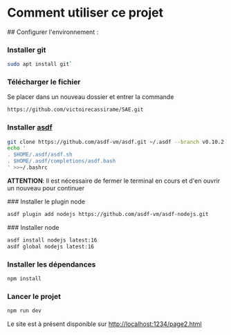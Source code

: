 # Comment utiliser ce projet

## Configurer l'environnement : 

### Installer git

 ```bash
 sudo apt install git`
```

### Télécharger le fichier

Se placer dans un nouveau dossier et entrer la commande
```bash
https://github.com/victoirecassirame/SAE.git
```

### Installer [asdf](https://github.com/asdf-vm/asdf) 

```bash
git clone https://github.com/asdf-vm/asdf.git ~/.asdf --branch v0.10.2
echo '
. $HOME/.asdf/asdf.sh
. $HOME/.asdf/completions/asdf.bash
' >>~/.bashrc
```

**ATTENTION**: Il est nécessaire de fermer le terminal en cours et d'en ouvrir un nouveau pour continuer

### Installer le plugin node


```bash
asdf plugin add nodejs https://github.com/asdf-vm/asdf-nodejs.git
```

### Installer node

```bash
asdf install nodejs latest:16
asdf global nodejs latest:16
```

### Installer les dépendances

```bash
npm install
```

### Lancer le projet

```bash
npm run dev
```

Le site est à présent disponible sur [http://localhost:1234/page2.html](http://localhost:1234/page2.html)
